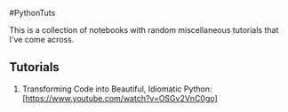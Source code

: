 #PythonTuts

This is a collection of notebooks with random miscellaneous tutorials that I've come across.

## Tutorials
1. Transforming Code into Beautiful, Idiomatic Python: [https://www.youtube.com/watch?v=OSGv2VnC0go]

